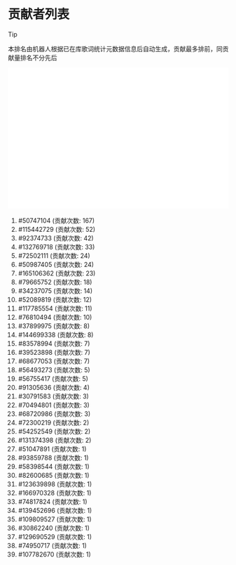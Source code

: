 # 贡献者列表

> [!TIP]
> 本排名由机器人根据已在库歌词统计元数据信息后自动生成，贡献最多排前，同贡献量排名不分先后

![贡献者头像画廊](./CONTRIBUTORS.svg)

1. #50747104 (贡献次数: 167)
2. #115442729 (贡献次数: 52)
3. #92374733 (贡献次数: 42)
4. #132769718 (贡献次数: 33)
5. #72502111 (贡献次数: 24)
6. #50987405 (贡献次数: 24)
7. #165106362 (贡献次数: 23)
8. #79665752 (贡献次数: 18)
9. #34237075 (贡献次数: 14)
10. #52089819 (贡献次数: 12)
11. #117785554 (贡献次数: 11)
12. #76810494 (贡献次数: 10)
13. #37899975 (贡献次数: 8)
14. #144699338 (贡献次数: 8)
15. #83578994 (贡献次数: 7)
16. #39523898 (贡献次数: 7)
17. #68677053 (贡献次数: 7)
18. #56493273 (贡献次数: 5)
19. #56755417 (贡献次数: 5)
20. #91305636 (贡献次数: 4)
21. #30791583 (贡献次数: 3)
22. #70494801 (贡献次数: 3)
23. #68720986 (贡献次数: 3)
24. #72300219 (贡献次数: 2)
25. #54252549 (贡献次数: 2)
26. #131374398 (贡献次数: 2)
27. #51047891 (贡献次数: 1)
28. #93859788 (贡献次数: 1)
29. #58398544 (贡献次数: 1)
30. #82600685 (贡献次数: 1)
31. #123639898 (贡献次数: 1)
32. #166970328 (贡献次数: 1)
33. #74817824 (贡献次数: 1)
34. #139452696 (贡献次数: 1)
35. #109809527 (贡献次数: 1)
36. #30862240 (贡献次数: 1)
37. #129690529 (贡献次数: 1)
38. #74950717 (贡献次数: 1)
39. #107782670 (贡献次数: 1)
